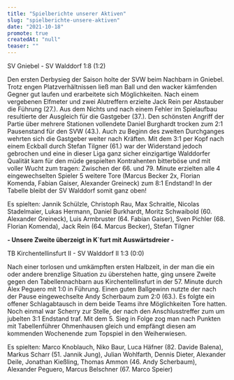 ```yaml
---
title: "Spielberichte unserer Aktiven"
slug: "spielberichte-unsere-aktiven"
date: "2021-10-18"
promote: true
createdAt: "null"
teaser: ""
---
```

SV Gniebel - SV Walddorf 1:8 (1:2)


Den ersten Derbysieg der Saison holte der SVW beim Nachbarn in Gniebel. Trotz engen Platzverhältnissen ließ man Ball und den wacker kämfenden Gegner gut laufen und erarbeitete sich Möglichkeiten. Nach einem vergebenen Elfmeter und zwei Alutreffern erzielte Jack Rein per Abstauber die Führung (27.). Aus dem Nichts und nach einem Fehler im Spielaufbau resultierte der Ausgleich für die Gastgeber (37.). Den schönsten Angriff der Partie über mehrere Stationen vollendete Daniel Burghardt trocken zum 2:1 Pausenstand für den SVW (43.). Auch zu Beginn des zweiten Durchganges wehrten sich die Gastgeber weiter nach Kräften. Mit dem 3:1 per Kopf nach einem Eckball durch Stefan Tilgner (61.) war der Widerstand jedoch gebrochen und eine in dieser Liga ganz sicher einzigartige Walddorfer Qualität kam für den müde gespielten Kontrahenten bitterböse und mit voller Wucht zum tragen: Zwischen der 66. und 79. Minute erzielten alle 4 eingewechselten Spieler 5 weitere Tore (Marcus Becker 2x, Florian Komenda, Fabian Gaiser, Alexander Greineck) zum 8:1 Endstand! In der Tabelle bleibt der SV Walddorf somit ganz oben!


Es spielten: Jannik Schülzle, Christoph Rau, Max Schraitle, Nicolas Stadelmaier, Lukas Hermann, Daniel Burkhardt, Moritz Schwaibold (60. Alexander Greineck), Luis Armbruster (64. Fabian Gaiser), Sven Pichler (68. Florian Komenda), Jack Rein (64. Marcus Becker), Stefan Tilgner



**- Unsere Zweite überzeigt in K´furt mit Auswärtsdreier -**


TB Kirchentellinsfurt II - SV Walddorf II 1:3 (0:0)


Nach einer torlosen und umkämpften ersten Halbzeit, in der man die ein oder andere brenzlige Situation zu überstehen hatte, ging unsere Zweite gegen den Tabellennachbarn aus Kirchentellinsfurt in der 57. Minute durch Alex Peguero mit 1:0 in Führung. Einen guten Ballgewinn  nutzte der nach der Pause eingewechselte Andy Scherbaum zum 2:0 (63.). Es folgte ein offener Schlagabtausch in dem beide Teams ihre Möglichkeiten Tore hatten. Noch einmal war Scherry zur Stelle, der nach den Anschlusstreffer zum um jubelten 3:1 Endstand traf. Mit dem 5. Sieg in Folge zog man nach Punkten mit Tabellenführer Ohmenhausen gleich und empfängt diesen am kommenden Wochenende zum Topspiel in den Weiherwiesen.


Es spielten: Marco Knoblauch, Niko Baur, Luca Häfner (82. Davide Balena), Markus Scharr (51. Jannik Jung), Julian Wohlfarth, Dennis Dieter, Alexander Deile, Jonathan Kießling, Thomas Ammon (46. Andy Scherbaum), Alexander Peguero, Marcus Belschner (67. Marco Speier)




